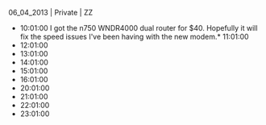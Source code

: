 06_04_2013 | Private | ZZ 
* 10:01:00
I got the n750 WNDR4000 dual router for $40. Hopefully it will fix the speed issues I've been having with the new modem.* 11:01:00
* 12:01:00
* 13:01:00
* 14:01:00
* 15:01:00
* 16:01:00
* 20:01:00
* 21:01:00
* 22:01:00
* 23:01:00
